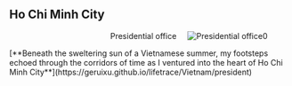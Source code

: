 

## Ho Chi Minh City

<figure style="text-align:right;">
  <img src="https://GeruiXu.github.io/lifetrace/Vietnam/Presidential office0.jpg" style="float:right; margin-left: 20px; margin-bottom: 10px;" alt="Presidential office0">
  <figcaption>Presidential office</figcaption>
</figure>
[**Beneath the sweltering sun of a Vietnamese summer, my footsteps echoed through the corridors of time as I ventured into the heart of Ho Chi Minh City**](https://geruixu.github.io/lifetrace/Vietnam/president)<br>

